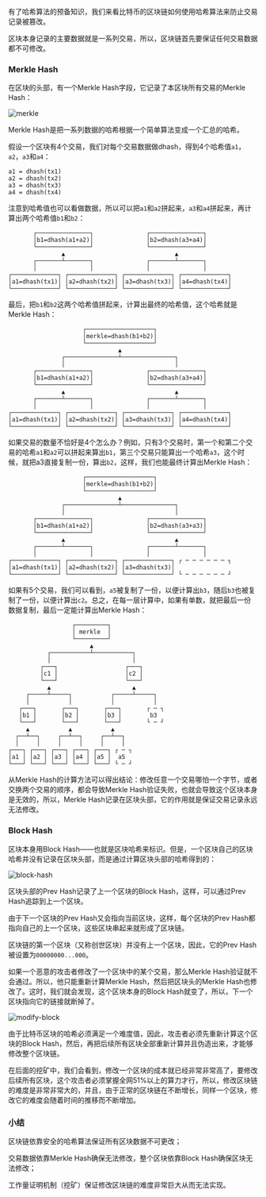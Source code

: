 有了哈希算法的预备知识，我们来看比特币的区块链如何使用哈希算法来防止交易记录被篡改。

区块本身记录的主要数据就是一系列交易，所以，区块链首先要保证任何交易数据都不可修改。

### Merkle Hash

在区块的头部，有一个Merkle Hash字段，它记录了本区块所有交易的Merkle Hash：

![merkle](https://www.liaoxuefeng.com/files/attachments/1312022436249666/l)

Merkle Hash是把一系列数据的哈希根据一个简单算法变成一个汇总的哈希。

假设一个区块有4个交易，我们对每个交易数据做dhash，得到4个哈希值`a1`，`a2`，`a3`和`a4`：

```
a1 = dhash(tx1)
a2 = dhash(tx2)
a3 = dhash(tx3)
a4 = dhash(tx4)
```

注意到哈希值也可以看做数据，所以可以把`a1`和`a2`拼起来，`a3`和`a4`拼起来，再计算出两个哈希值`b1`和`b2`：

```ascii
       ┌───────────────┐               ┌───────────────┐
       │b1=dhash(a1+a2)│               │b2=dhash(a3+a4)│
       └───────────────┘               └───────────────┘
               ▲                               ▲
       ┌───────┴───────┐               ┌───────┴───────┐
       │               │               │               │
┌─────────────┐ ┌─────────────┐ ┌─────────────┐ ┌─────────────┐
│a1=dhash(tx1)│ │a2=dhash(tx2)│ │a3=dhash(tx3)│ │a4=dhash(tx4)│
└─────────────┘ └─────────────┘ └─────────────┘ └─────────────┘
```

最后，把`b1`和`b2`这两个哈希值拼起来，计算出最终的哈希值，这个哈希就是Merkle Hash：

```ascii
                     ┌───────────────────┐
                     │merkle=dhash(b1+b2)│
                     └───────────────────┘
                               ▲
               ┌───────────────┴───────────────┐
               │                               │
       ┌───────────────┐               ┌───────────────┐
       │b1=dhash(a1+a2)│               │b2=dhash(a3+a4)│
       └───────────────┘               └───────────────┘
               ▲                               ▲
       ┌───────┴───────┐               ┌───────┴───────┐
       │               │               │               │
┌─────────────┐ ┌─────────────┐ ┌─────────────┐ ┌─────────────┐
│a1=dhash(tx1)│ │a2=dhash(tx2)│ │a3=dhash(tx3)│ │a4=dhash(tx4)│
└─────────────┘ └─────────────┘ └─────────────┘ └─────────────┘
```

如果交易的数量不恰好是4个怎么办？例如，只有3个交易时，第一个和第二个交易的哈希`a1`和`a2`可以拼起来算出`b1`，第三个交易只能算出一个哈希`a3`，这个时候，就把a3直接复制一份，算出`b2`，这样，我们也能最终计算出Merkle Hash：

```ascii
                     ┌───────────────────┐
                     │merkle=dhash(b1+b2)│
                     └───────────────────┘
                               ▲
               ┌───────────────┴───────────────┐
               │                               │
       ┌───────────────┐               ┌───────────────┐
       │b1=dhash(a1+a2)│               │b2=dhash(a3+a3)│
       └───────────────┘               └───────────────┘
               ▲                               ▲
       ┌───────┴───────┐               ┌───────┴───────┐
       │               │               │               │
┌─────────────┐ ┌─────────────┐ ┌─────────────┐ ┌ ─ ─ ─ ─ ─ ─ ┐
│a1=dhash(tx1)│ │a2=dhash(tx2)│ │a3=dhash(tx3)│
└─────────────┘ └─────────────┘ └─────────────┘ └ ─ ─ ─ ─ ─ ─ ┘
```

如果有5个交易，我们可以看到，`a5`被复制了一份，以便计算出`b3`，随后`b3`也被复制了一份，以便计算出`c2`。总之，在每一层计算中，如果有单数，就把最后一份数据复制，最后一定能计算出Merkle Hash：

```ascii
                  ┌─────────┐
                  │ merkle  │
                  └─────────┘
                       ▲
           ┌───────────┴───────────┐
           │                       │
         ┌───┐                   ┌───┐
         │c1 │                   │c2 │
         └───┘                   └───┘
           ▲                       ▲
     ┌─────┴─────┐           ┌─────┴─────┐
     │           │           │           │
   ┌───┐       ┌───┐       ┌───┐       ┌ ─ ┐
   │b1 │       │b2 │       │b3 │        b3
   └───┘       └───┘       └───┘       └ ─ ┘
     ▲           ▲           ▲
  ┌──┴──┐     ┌──┴──┐     ┌──┴──┐
  │     │     │     │     │     │
┌───┐ ┌───┐ ┌───┐ ┌───┐ ┌───┐ ┌ ─ ┐
│a1 │ │a2 │ │a3 │ │a4 │ │a5 │  a5
└───┘ └───┘ └───┘ └───┘ └───┘ └ ─ ┘
```

从Merkle Hash的计算方法可以得出结论：修改任意一个交易哪怕一个字节，或者交换两个交易的顺序，都会导致Merkle Hash验证失败，也就会导致这个区块本身是无效的，所以，Merkle Hash记录在区块头部，它的作用就是保证交易记录永远无法修改。

### Block Hash

区块本身用Block Hash——也就是区块哈希来标识。但是，一个区块自己的区块哈希并没有记录在区块头部，而是通过计算区块头部的哈希得到的：

![block-hash](https://www.liaoxuefeng.com/files/attachments/1312022870360130/l)

区块头部的Prev Hash记录了上一个区块的Block Hash，这样，可以通过Prev Hash追踪到上一个区块。

由于下一个区块的Prev Hash又会指向当前区块，这样，每个区块的Prev Hash都指向自己的上一个区块，这些区块串起来就形成了区块链。

区块链的第一个区块（又称创世区块）并没有上一个区块，因此，它的Prev Hash被设置为`00000000...000`。

如果一个恶意的攻击者修改了一个区块中的某个交易，那么Merkle Hash验证就不会通过。所以，他只能重新计算Merkle Hash，然后把区块头的Merkle Hash也修改了。这时，我们就会发现，这个区块本身的Block Hash就变了，所以，下一个区块指向它的链接就断掉了。

![modify-block](https://www.liaoxuefeng.com/files/attachments/1312022966829121/l)

由于比特币区块的哈希必须满足一个难度值，因此，攻击者必须先重新计算这个区块的Block Hash，然后，再把后续所有区块全部重新计算并且伪造出来，才能够修改整个区块链。

在后面的挖矿中，我们会看到，修改一个区块的成本就已经非常非常高了，要修改后续所有区块，这个攻击者必须掌握全网51%以上的算力才行，所以，修改区块链的难度是非常非常大的，并且，由于正常的区块链在不断增长，同样一个区块，修改它的难度会随着时间的推移而不断增加。

### 小结

区块链依靠安全的哈希算法保证所有区块数据不可更改；

交易数据依靠Merkle Hash确保无法修改，整个区块依靠Block Hash确保区块无法修改；

工作量证明机制（挖矿）保证修改区块链的难度非常巨大从而无法实现。